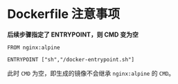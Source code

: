 # Dockerfile 注意事项

**后续步骤指定了 ENTRYPOINT，则 CMD 变为空**

```docker
FROM nginx:alpine

ENTRYPOINT ["sh","/docker-entrypoint.sh"]
```

此时 `CMD` 为空，即生成的镜像不会继承 `nginx:alpine` 的 `CMD`。
